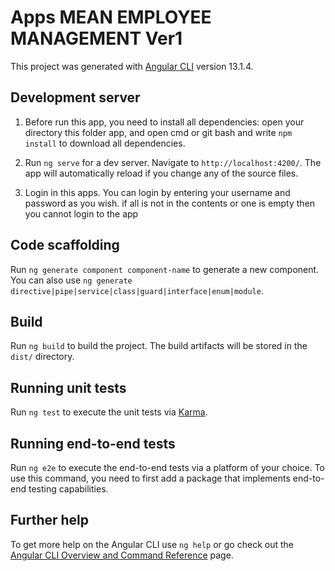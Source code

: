 # Apps MEAN EMPLOYEE MANAGEMENT Ver1

This project was generated with [Angular CLI](https://github.com/angular/angular-cli) version 13.1.4.

## Development server

1. Before run this app, you need to install all dependencies:
   open your directory this folder app, and open cmd or git bash and write `npm install` to download all dependencies.

2. Run `ng serve` for a dev server. Navigate to `http://localhost:4200/`. The app will automatically reload if you change any of the source files.

4. Login in this apps.
You can login by entering your username and password as you wish.
if all is not in the contents or one is empty then you cannot login to the app

## Code scaffolding

Run `ng generate component component-name` to generate a new component. You can also use `ng generate directive|pipe|service|class|guard|interface|enum|module`.

## Build

Run `ng build` to build the project. The build artifacts will be stored in the `dist/` directory.

## Running unit tests

Run `ng test` to execute the unit tests via [Karma](https://karma-runner.github.io).

## Running end-to-end tests

Run `ng e2e` to execute the end-to-end tests via a platform of your choice. To use this command, you need to first add a package that implements end-to-end testing capabilities.

## Further help

To get more help on the Angular CLI use `ng help` or go check out the [Angular CLI Overview and Command Reference](https://angular.io/cli) page.
